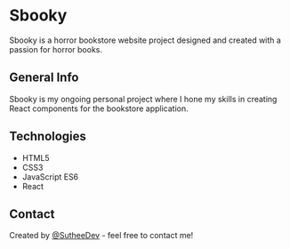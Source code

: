# Sbooky

Sbooky is a horror bookstore website project designed and created with a passion for horror books.

## General Info

Sbooky is my ongoing personal project where I hone my skills in creating React components for the bookstore application.

## Technologies

- HTML5
- CSS3
- JavaScript ES6
- React

## Contact

Created by [@SutheeDev](https://github.com/SutheeDev) - feel free to contact me!
